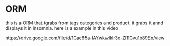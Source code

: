 # ORM
this is a ORM that tgrabs from tags categories and product. it grabs it annd displays it in insomnia. here is a example in this video

https://drive.google.com/file/d/1Gac65a-IAYwkwlkIr3o-ZlTGvu1b89En/view